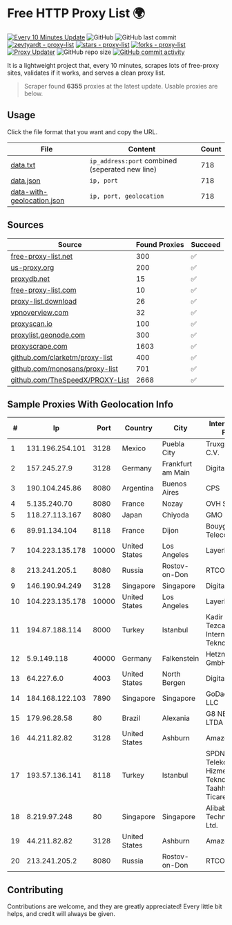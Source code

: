 
# Free HTTP Proxy List 🌍

[![Every 10 Minutes Update](https://github.com/mertguvencli/http-proxy-list/actions/workflows/main.yml/badge.svg?branch=main)](https://github.com/mertguvencli/http-proxy-list/actions/workflows/main.yml)
![GitHub](https://img.shields.io/github/license/mertguvencli/http-proxy-list)
![GitHub last commit](https://img.shields.io/github/last-commit/mertguvencli/http-proxy-list)
[![zevtyardt - proxy-list](https://img.shields.io/static/v1?label=zevtyardt&message=proxy-list&color=blue&logo=github)](https://github.com/zevtyardt/proxy-list "Go to GitHub repo")
[![stars - proxy-list](https://img.shields.io/github/stars/zevtyardt/proxy-list?style=social)](https://github.com/zevtyardt/proxy-list)
[![forks - proxy-list](https://img.shields.io/github/forks/zevtyardt/proxy-list?style=social)](https://github.com/zevtyardt/proxy-list)
[![Proxy Updater](https://github.com/zevtyardt/proxy-list/workflows/Proxy%20Updater/badge.svg)](https://github.com/zevtyardt/proxy-list/actions?query=workflow:"Proxy+Updater")
![GitHub repo size](https://img.shields.io/github/repo-size/zevtyardt/proxy-list)
[![GitHub commit activity](https://img.shields.io/github/commit-activity/m/zevtyardt/proxy-list?logo=commits)](https://github.com/zevtyardt/proxy-list/commits/main)

It is a lightweight project that, every 10 minutes, scrapes lots of free-proxy sites, validates if it works, and serves a clean proxy list.

> Scraper found **6355** proxies at the latest update. Usable proxies are below.

## Usage

Click the file format that you want and copy the URL.

|File|Content|Count|
|----|-------|-----|
|[data.txt](https://raw.githubusercontent.com/mertguvencli/http-proxy-list/main/proxy-list/data.txt)|`ip_address:port` combined (seperated new line)|718|
|[data.json](https://raw.githubusercontent.com/mertguvencli/http-proxy-list/main/proxy-list/data.json)|`ip, port`|718|
|[data-with-geolocation.json](https://raw.githubusercontent.com/mertguvencli/http-proxy-list/main/proxy-list/data-with-geolocation.json)|`ip, port, geolocation`|718|

## Sources

|Source|Found Proxies|Succeed|
|------|-------------|-------|
|[free-proxy-list.net](https://free-proxy-list.net)|300|✅|
|[us-proxy.org](https://www.us-proxy.org)|200|✅|
|[proxydb.net](http://proxydb.net)|15|✅|
|[free-proxy-list.com](https://free-proxy-list.com/?page=&port=&type%5B%5D=http&type%5B%5D=https&up_time=0&search=Search)|10|✅|
|[proxy-list.download](https://www.proxy-list.download/HTTP)|26|✅|
|[vpnoverview.com](https://vpnoverview.com/privacy/anonymous-browsing/free-proxy-servers)|32|✅|
|[proxyscan.io](https://www.proxyscan.io)|100|✅|
|[proxylist.geonode.com](https://proxylist.geonode.com/api/proxy-list?limit=300&page=1&sort_by=lastChecked&sort_type=desc&protocols=http,https)|300|✅|
|[proxyscrape.com](https://api.proxyscrape.com/v2/?request=displayproxies&protocol=http&timeout=10000&country=all&ssl=all&anonymity=all)|1603|✅|
|[github.com/clarketm/proxy-list](https://raw.githubusercontent.com/clarketm/proxy-list/master/proxy-list-raw.txt)|400|✅|
|[github.com/monosans/proxy-list](https://raw.githubusercontent.com/monosans/proxy-list/main/proxies/http.txt)|701|✅|
|[github.com/TheSpeedX/PROXY-List](https://raw.githubusercontent.com/TheSpeedX/PROXY-List/master/http.txt)|2668|✅|


## Sample Proxies With Geolocation Info

|#|Ip|Port|Country|City|Internet Service Provider|
|-|--|----|-------|----|-------------------------|
|1|131.196.254.101|3128|Mexico|Puebla City|Truxgo S. R.L. de C.V.|
|2|157.245.27.9|3128|Germany|Frankfurt am Main|DigitalOcean, LLC|
|3|190.104.245.86|8080|Argentina|Buenos Aires|CPS|
|4|5.135.240.70|8080|France|Nozay|OVH SAS|
|5|118.27.113.167|8080|Japan|Chiyoda|GMO Internet, Inc.|
|6|89.91.134.104|8118|France|Dijon|Bouygues Telecom ISP|
|7|104.223.135.178|10000|United States|Los Angeles|LayerHost|
|8|213.241.205.1|8080|Russia|Rostov-on-Don|RTCOMM-YUG|
|9|146.190.94.249|3128|Singapore|Singapore|DigitalOcean, LLC|
|10|104.223.135.178|10000|United States|Los Angeles|LayerHost|
|11|194.87.188.114|8000|Turkey|Istanbul|Kadir Huseyin Tezcan Nosspeed Internet Teknolojileri|
|12|5.9.149.118|40000|Germany|Falkenstein|Hetzner Online GmbH|
|13|64.227.6.0|4003|United States|North Bergen|DigitalOcean, LLC|
|14|184.168.122.103|7890|Singapore|Singapore|GoDaddy.com, LLC|
|15|179.96.28.58|80|Brazil|Alexania|G8 NETWORKS LTDA|
|16|44.211.82.82|3128|United States|Ashburn|Amazon.com|
|17|193.57.136.141|8118|Turkey|Istanbul|SPDNet Telekomunikasyon Hizmetleri Bilgi Teknolojileri Taahhut Sanayi Ve Ticare|
|18|8.219.97.248|80|Singapore|Singapore|Alibaba (US) Technology Co., Ltd.|
|19|44.211.82.82|3128|United States|Ashburn|Amazon.com|
|20|213.241.205.2|8080|Russia|Rostov-on-Don|RTCOMM-YUG|



## Contributing

Contributions are welcome, and they are greatly appreciated! Every
little bit helps, and credit will always be given.

